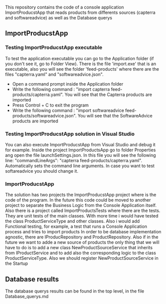 This repository contains the code of a console application ImportProducstApp that reads products from differents sources (capterra and softwareadvice) as well as the Database querys


## ImportProducstApp

### Testing ImportProducstApp executable

To test the application executable you can go to the Application folder (if you don't see it, go to Folder View). There is the file 'import.exe' that is an executable, also you will see the folder 'feed-products' where there are the files "capterra.yaml" and "softwareadvice.json".

- Open a command prompt inside the Application folder
- Write the following command : "import capterra feed-products/capterra.yaml". You will see that the Capterra products are imported
- Press Control + C to exit the program
- Write the following command : "import softwareadvice feed-products/softwareadvice.json". You will see that the SoftwareAdvice products are imported

### Testing ImportProducstApp solution in Visual Studio

You can also execute ImportProducstApp from Visual Studio and debug it for example. Inside the project ImportProductsApp go to folder Properties ang open the file launchSettings.json. In this file you will see the following line:
"commandLineArgs": "capterra feed-products/capterra.yaml". Automatically sets the command line arguments. In case you want to test softareadvice you should change it.


### ImportProducstApp

The solution has two projects the ImportProducstApp project where is the code of the program. In the future this code could be moved to another project to separate the Business Logic from the Console Application itself.
Also there is a project called ImportProductsTests where there are the tests. They are unit tests of the main classes. With more time i would have tested the class ProductServiceType and other classes. Also i would add Functional testing, for example, a test that runs a Console Application process and tries to import products
In order to be database implementation agnostic, there are IProducRepository and ProductRepository. Also if in the future we want to adde a new source of products the only thing that we will have to do is to add a new class NewProductSourceService that inherits from IProductService and to add also the corresponding logic to the class ProductServiceType. Also we should register NewProductSourceService in the Startup 

## Database results
The database querys results can be found in the top level, in the file Database_querys.md

